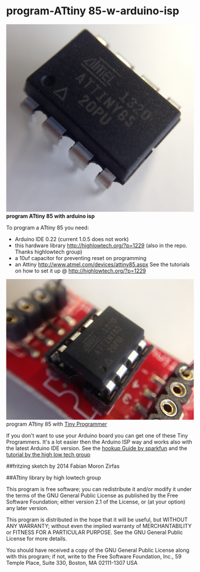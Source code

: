 program-ATtiny 85-w-arduino-isp
==============================

![ATtiny85.png](ATtiny85.png)  
__program ATtiny 85 with arduino isp__

To program a ATtiny 85 you need:
- Arduino IDE 0.22 (current 1.0.5 does not work)
- this hardware library http://highlowtech.org/?p=1229
(also in the repo. Thanks highlowtech group)
- a 10uf capacitor for preventing reset on programming
- an Attiny http://www.atmel.com/devices/attiny85.aspx
See the tutorials on how to set it up @ http://highlowtech.org/?p=1229

![tiny-programmer.png](tiny-programmer.png)  
program ATtiny 85 with [Tiny Programmer](https://www.sparkfun.com/products/11460) 

If you don't want to use your Arduino board you can get one of these Tiny Programmers. It's a lot easier then the Arduino ISP way and works also with the latest Arduino IDE version. See the [hookup Guide by sparkfun](https://learn.sparkfun.com/tutorials/tiny-avr-programmer-hookup-guide/) and the [tutorial by the high low tech group](http://highlowtech.org/?p=1801)

##fritzing sketch by 2014 Fabian Moron Zirfas

##ATtiny library by high lowtech group

This program is free software; you can redistribute it and/or modify it under
the terms of the GNU General Public License as published by the Free Software
Foundation; either version 2.1 of the License, or (at your option) any later
version.  

This program is distributed in the hope that it will be useful, but WITHOUT
ANY WARRANTY; without even the implied warranty of MERCHANTABILITY or FITNESS
FOR A PARTICULAR PURPOSE. See the GNU General Public License for more details.  

You should have received a copy of the GNU General Public License along with
this program; if not, write to the Free Software Foundation, Inc., 59 Temple
Place, Suite 330, Boston, MA 02111-1307 USA  
